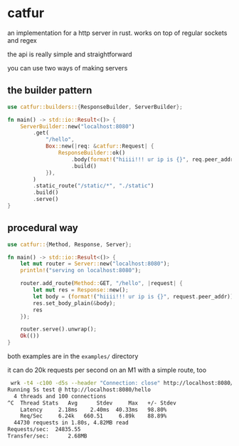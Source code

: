 # catfur
an implementation for a http server in rust. works on top of regular sockets and regex

the api is really simple and straightforward

you can use two ways of making servers

## the builder pattern
```rust
use catfur::builders::{ResponseBuilder, ServerBuilder};

fn main() -> std::io::Result<()> {
    ServerBuilder::new("localhost:8080")
        .get(
            "/hello",
            Box::new(|req: &catfur::Request| {
                ResponseBuilder::ok()
                    .body(format!("hiiii!!! ur ip is {}", req.peer_addr).into())
                    .build()
            }),
        )
        .static_route("/static/*", "./static")
        .build()
        .serve()
}

```

## procedural way
```rust
use catfur::{Method, Response, Server};

fn main() -> std::io::Result<()> {
    let mut router = Server::new("localhost:8080");
    println!("serving on localhost:8080");

    router.add_route(Method::GET, "/hello", |request| {
        let mut res = Response::new();
        let body = (format!("hiiii!!! ur ip is {}", request.peer_addr)).to_string();
        res.set_body_plain(&body);
        res
    });

    router.serve().unwrap();
    Ok(())
}
```
both examples are in the `examples/` directory

it can do 20k requests per second on an M1 with a simple route, too
```bash
 wrk -t4 -c100 -d5s --header "Connection: close" http://localhost:8080/hello
Running 5s test @ http://localhost:8080/hello
  4 threads and 100 connections
^C  Thread Stats   Avg      Stdev     Max   +/- Stdev
    Latency     2.18ms    2.40ms  40.33ms   98.80%
    Req/Sec     6.24k   660.51     6.89k    88.89%
  44730 requests in 1.80s, 4.82MB read
Requests/sec:  24835.55
Transfer/sec:      2.68MB
```


